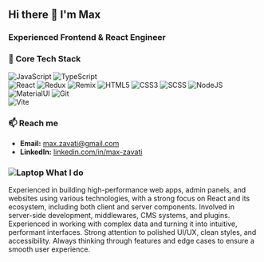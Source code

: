 ## Hi there 👋 I'm Max
### Experienced Frontend & React Engineer




### 🚀 Core Tech Stack
![JavaScript](https://img.shields.io/badge/-JavaScript-090909?style=for-the-badge&logo=JavaScript)
![TypeScript](https://img.shields.io/badge/-TypeScript-090909?style=for-the-badge&logo=TypeScript)  
![React](https://img.shields.io/badge/-React-090909?style=for-the-badge&logo=react)
![Redux](https://img.shields.io/badge/-Redux-090909?style=for-the-badge&logo=redux)
![Remix](https://img.shields.io/badge/-Remix-090909?style=for-the-badge&logo=Remix&logoColor=white)
![HTML5](https://img.shields.io/badge/-HTML5-090909?style=for-the-badge&logo=HTML5)
![CSS3](https://img.shields.io/badge/-CSS3-090909?style=for-the-badge&logo=CSS3)
![SCSS](https://img.shields.io/badge/-SCSS-090909?style=for-the-badge&logo=SASS)
![NodeJS](https://img.shields.io/badge/-Node.js-090909?style=for-the-badge&logo=Node.js)  
![MaterialUI](https://img.shields.io/badge/-MaterialUI-090909?style=for-the-badge&logo=MUI)
![Git](https://img.shields.io/badge/-Git-090909?style=for-the-badge&logo=Git)  
![Vite](https://img.shields.io/badge/-Vite-090909?style=for-the-badge&logo=Vite&logoColor=white)





### 📫 Reach me
- **Email:** max.zavati@gmail.com  
- **LinkedIn:** [linkedin.com/in/max-zavati](https://www.linkedin.com/in/maxzavati)


### ![Laptop](https://img.shields.io/badge/-Laptop-090909?style=for-the-badge&logo=apple&logoColor=white) What I do
Experienced in building high-performance web apps, admin panels, and websites using various technologies, with a strong focus on React and its ecosystem, including both client and server components. Involved in server-side development, middlewares, CMS systems, and plugins. Experienced in working with complex data and turning it into intuitive, performant interfaces. Strong attention to polished UI/UX, clean styles, and accessibility. Always thinking through features and edge cases to ensure a smooth user experience.

